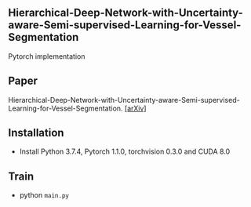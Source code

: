## Hierarchical-Deep-Network-with-Uncertainty-aware-Semi-supervised-Learning-for-Vessel-Segmentation

Pytorch implementation 

## Paper
Hierarchical-Deep-Network-with-Uncertainty-aware-Semi-supervised-Learning-for-Vessel-Segmentation. [[arXiv]](https://arxiv.org/abs/2105.14732)


## Installation

* Install Python 3.7.4, Pytorch 1.1.0, torchvision 0.3.0 and CUDA 8.0

## Train 
* python `main.py`



